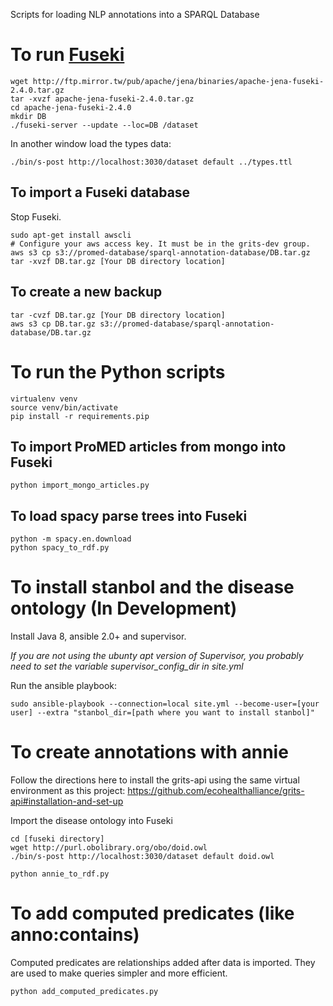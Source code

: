 Scripts for loading NLP annotations into a SPARQL Database

# To run [Fuseki](https://jena.apache.org/documentation/fuseki2/index.html)

```
wget http://ftp.mirror.tw/pub/apache/jena/binaries/apache-jena-fuseki-2.4.0.tar.gz
tar -xvzf apache-jena-fuseki-2.4.0.tar.gz
cd apache-jena-fuseki-2.4.0
mkdir DB
./fuseki-server --update --loc=DB /dataset
```
In another window load the types data:
```
./bin/s-post http://localhost:3030/dataset default ../types.ttl
```

## To import a Fuseki database

Stop Fuseki.

```
sudo apt-get install awscli
# Configure your aws access key. It must be in the grits-dev group.
aws s3 cp s3://promed-database/sparql-annotation-database/DB.tar.gz
tar -xvzf DB.tar.gz [Your DB directory location]
```

## To create a new backup

```
tar -cvzf DB.tar.gz [Your DB directory location]
aws s3 cp DB.tar.gz s3://promed-database/sparql-annotation-database/DB.tar.gz
```

# To run the Python scripts

```
virtualenv venv
source venv/bin/activate
pip install -r requirements.pip
```

## To import ProMED articles from mongo into Fuseki

```
python import_mongo_articles.py
```

## To load spacy parse trees into Fuseki

```
python -m spacy.en.download
python spacy_to_rdf.py
```

# To install stanbol and the disease ontology (In Development)

Install Java 8, ansible 2.0+ and supervisor.

*If you are not using the ubunty apt version of Supervisor, you probably need
to set the variable supervisor_config_dir in site.yml*

Run the ansible playbook:

```
sudo ansible-playbook --connection=local site.yml --become-user=[your user] --extra "stanbol_dir=[path where you want to install stanbol]"
```

# To create annotations with annie

Follow the directions here to install the grits-api using the same virtual environment as this project:
https://github.com/ecohealthalliance/grits-api#installation-and-set-up

Import the disease ontology into Fuseki

```
cd [fuseki directory]
wget http://purl.obolibrary.org/obo/doid.owl
./bin/s-post http://localhost:3030/dataset default doid.owl
```

```
python annie_to_rdf.py
```

# To add computed predicates (like anno:contains)

Computed predicates are relationships added after data is imported.
They are used to make queries simpler and more efficient.

```
python add_computed_predicates.py
```